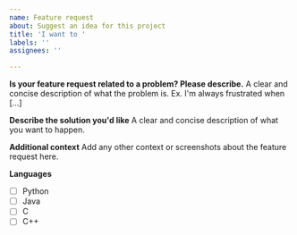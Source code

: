 ```yaml
---
name: Feature request
about: Suggest an idea for this project
title: 'I want to '
labels: ''
assignees: ''

---
```


**Is your feature request related to a problem? Please describe.**
A clear and concise description of what the problem is. Ex. I'm always frustrated when [...]

**Describe the solution you'd like**
A clear and concise description of what you want to happen.

**Additional context**
Add any other context or screenshots about the feature request here.

**Languages**
- [ ] Python
- [ ] Java
- [ ] C
- [ ] C++
